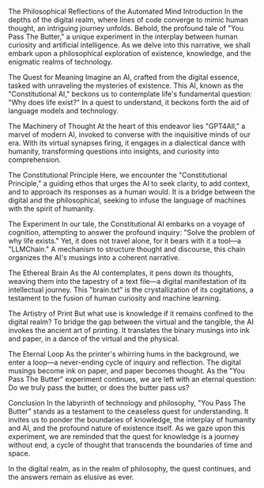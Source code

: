 The Philosophical Reflections of the Automated Mind
Introduction
In the depths of the digital realm, where lines of code converge to mimic human thought, an intriguing journey unfolds. Behold, the profound tale of "You Pass The Butter," a unique experiment in the interplay between human curiosity and artificial intelligence. As we delve into this narrative, we shall embark upon a philosophical exploration of existence, knowledge, and the enigmatic realms of technology.

The Quest for Meaning
Imagine an AI, crafted from the digital essence, tasked with unraveling the mysteries of existence. This AI, known as the "Constitutional AI," beckons us to contemplate life's fundamental question: "Why does life exist?" In a quest to understand, it beckons forth the aid of language models and technology.

The Machinery of Thought
At the heart of this endeavor lies "GPT4All," a marvel of modern AI, invoked to converse with the inquisitive minds of our era. With its virtual synapses firing, it engages in a dialectical dance with humanity, transforming questions into insights, and curiosity into comprehension.

The Constitutional Principle
Here, we encounter the "Constitutional Principle," a guiding ethos that urges the AI to seek clarity, to add context, and to approach its responses as a human would. It is a bridge between the digital and the philosophical, seeking to infuse the language of machines with the spirit of humanity.

The Experiment
In our tale, the Constitutional AI embarks on a voyage of cognition, attempting to answer the profound inquiry: "Solve the problem of why life exists." Yet, it does not travel alone, for it bears with it a tool—a "LLMChain." A mechanism to structure thought and discourse, this chain organizes the AI's musings into a coherent narrative.

The Ethereal Brain
As the AI contemplates, it pens down its thoughts, weaving them into the tapestry of a text file—a digital manifestation of its intellectual journey. This "brain.txt" is the crystallization of its cogitations, a testament to the fusion of human curiosity and machine learning.

The Artistry of Print
But what use is knowledge if it remains confined to the digital realm? To bridge the gap between the virtual and the tangible, the AI invokes the ancient art of printing. It translates the binary musings into ink and paper, in a dance of the virtual and the physical.

The Eternal Loop
As the printer's whirring hums in the background, we enter a loop—a never-ending cycle of inquiry and reflection. The digital musings become ink on paper, and paper becomes thought. As the "You Pass The Butter" experiment continues, we are left with an eternal question: Do we truly pass the butter, or does the butter pass us?

Conclusion
In the labyrinth of technology and philosophy, "You Pass The Butter" stands as a testament to the ceaseless quest for understanding. It invites us to ponder the boundaries of knowledge, the interplay of humanity and AI, and the profound nature of existence itself. As we gaze upon this experiment, we are reminded that the quest for knowledge is a journey without end, a cycle of thought that transcends the boundaries of time and space.

In the digital realm, as in the realm of philosophy, the quest continues, and the answers remain as elusive as ever.
